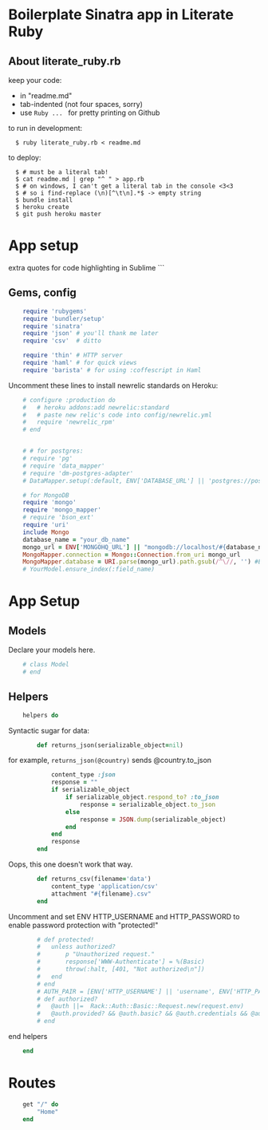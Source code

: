 
# Boilerplate Sinatra app in Literate Ruby

## About literate_ruby.rb
keep your code:


  - in "readme.md"
  - tab-indented (not four spaces, sorry)
  - use ```Ruby ... ``` for pretty printing on Github


to run in development: 
```
  $ ruby literate_ruby.rb < readme.md
```
to deploy:
 
```  
  $ # must be a literal tab!
  $ cat readme.md | grep "^	" > app.rb 
  $ # on windows, I can't get a literal tab in the console <3<3
  $ # so i find-replace (\n)[^\t\n].*$ -> empty string 
  $ bundle install
  $ heroku create
  $ git push heroku master
```

# App setup
extra quotes for code highlighting in Sublime ```
## Gems, config

```Ruby
	require 'rubygems'
	require 'bundler/setup'
	require 'sinatra'
	require 'json' # you'll thank me later
	require 'csv'  # ditto

	require 'thin' # HTTP server
	require 'haml' # for quick views
	require 'barista' # for using :coffescript in Haml
```

Uncomment these lines to install newrelic standards on Heroku:

```Ruby	
	# configure :production do
	# 	# heroku addons:add newrelic:standard
	# 	# paste new relic's code into config/newrelic.yml
	# 	require 'newrelic_rpm'
	# end


	# # for postgres:
	# require 'pg'
	# require 'data_mapper'
	# require 'dm-postgres-adapter'
	# DataMapper.setup(:default, ENV['DATABASE_URL'] || 'postgres://postgres:postgres@localhost/postgres')

	# for MongoDB
	require 'mongo'
	require 'mongo_mapper'
	# require 'bson_ext'
	require 'uri'
	include Mongo
	database_name = "your_db_name"
	mongo_url = ENV['MONGOHQ_URL'] || "mongodb://localhost/#{database_name}"
	MongoMapper.connection = Mongo::Connection.from_uri mongo_url
	MongoMapper.database = URI.parse(mongo_url).path.gsub(/^\//, '') #Extracts 'dbname' from the uri
	# YourModel.ensure_index(:field_name)

```
# App Setup

## Models

Declare your models here.
```Ruby 
	# class Model
	# end
```

## Helpers
```Ruby
	helpers do
```


Syntactic sugar for data:
```Ruby
		def returns_json(serializable_object=nil)
```
for example, 
`returns_json(@country)` 
sends @country.to_json

```Ruby
		    content_type :json
		    response = ""
		    if serializable_object
		    	if serializable_object.respond_to? :to_json
		    		response = serializable_object.to_json
		    	else
		    		response = JSON.dump(serializable_object)
		    	end
		    end
		    response
		end
```

Oops, this one doesn't work that way.

```Ruby
		def returns_csv(filename='data')
		    content_type 'application/csv'
		    attachment "#{filename}.csv"
		end
```

Uncomment and set ENV HTTP_USERNAME and HTTP_PASSWORD to enable password protection with "protected!"
```Ruby 
		# def protected!
		# 	unless authorized?
		# 		p "Unauthorized request."
		# 		response['WWW-Authenticate'] = %(Basic)
		# 		throw(:halt, [401, "Not authorized\n"])
		# 	end
		# end
		# AUTH_PAIR = [ENV['HTTP_USERNAME'] || 'username', ENV['HTTP_PASSWORD'] || 'password']
		# def authorized?
		# 	@auth ||=  Rack::Auth::Basic::Request.new(request.env)
		# 	@auth.provided? && @auth.basic? && @auth.credentials && @auth.credentials == AUTH_PAIR
		# end
```
end helpers
```Ruby
	end
```
# Routes 
```Ruby
	get "/" do
		"Home"
	end
```



